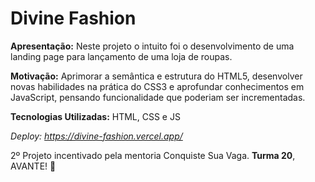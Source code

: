 # Divine Fashion

**Apresentação:** Neste projeto o intuito foi o desenvolvimento de uma landing page para lançamento de uma loja de roupas.

**Motivação:** Aprimorar a semântica e estrutura do HTML5, desenvolver novas habilidades na prática do CSS3 e aprofundar conhecimentos em JavaScript, pensando funcionalidade que poderiam ser incrementadas.

**Tecnologias Utilizadas:** HTML, CSS e JS

*Deploy: https://divine-fashion.vercel.app/*

2º Projeto incentivado pela mentoria Conquiste Sua Vaga. **Turma 20**,
AVANTE! :rocket: